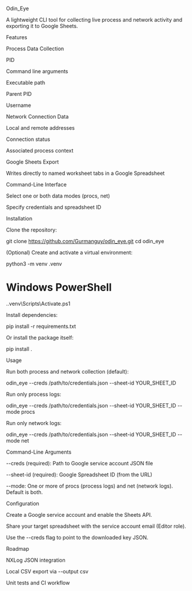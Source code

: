 Odin_Eye

A lightweight CLI tool for collecting live process and network activity and exporting it to Google Sheets.

Features

Process Data Collection

PID

Command line arguments

Executable path

Parent PID

Username

Network Connection Data

Local and remote addresses

Connection status

Associated process context

Google Sheets Export

Writes directly to named worksheet tabs in a Google Spreadsheet

Command-Line Interface

Select one or both data modes (procs, net)

Specify credentials and spreadsheet ID

Installation

Clone the repository:

git clone https://github.com/Gurmanguy/odin_eye.git
cd odin_eye

(Optional) Create and activate a virtual environment:

python3 -m venv .venv
# Windows PowerShell
.\.venv\Scripts\Activate.ps1


Install dependencies:

pip install -r requirements.txt

Or install the package itself:

pip install .

Usage

Run both process and network collection (default):

odin_eye --creds /path/to/credentials.json --sheet-id YOUR_SHEET_ID

Run only process logs:

odin_eye --creds /path/to/credentials.json --sheet-id YOUR_SHEET_ID --mode procs

Run only network logs:

odin_eye --creds /path/to/credentials.json --sheet-id YOUR_SHEET_ID --mode net

Command-Line Arguments

--creds (required): Path to Google service account JSON file

--sheet-id (required): Google Spreadsheet ID (from the URL)

--mode: One or more of procs (process logs) and net (network logs). Default is both.

Configuration

Create a Google service account and enable the Sheets API.

Share your target spreadsheet with the service account email (Editor role).

Use the --creds flag to point to the downloaded key JSON.

Roadmap

NXLog JSON integration

Local CSV export via --output csv

Unit tests and CI workflow
